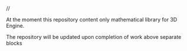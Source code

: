 //

At the moment this repository content only mathematical library for 3D Engine.

The repository will be updated upon completion of work above separate blocks
